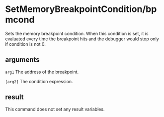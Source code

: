 # SetMemoryBreakpointCondition/bpmcond

Sets the memory breakpoint condition. When this condition is set, it is evaluated every time the breakpoint hits and the debugger would stop only if condition is not 0.

## arguments

`arg1` The address of the breakpoint.

`[arg2]` The condition expression.

## result

This command does not set any result variables.
